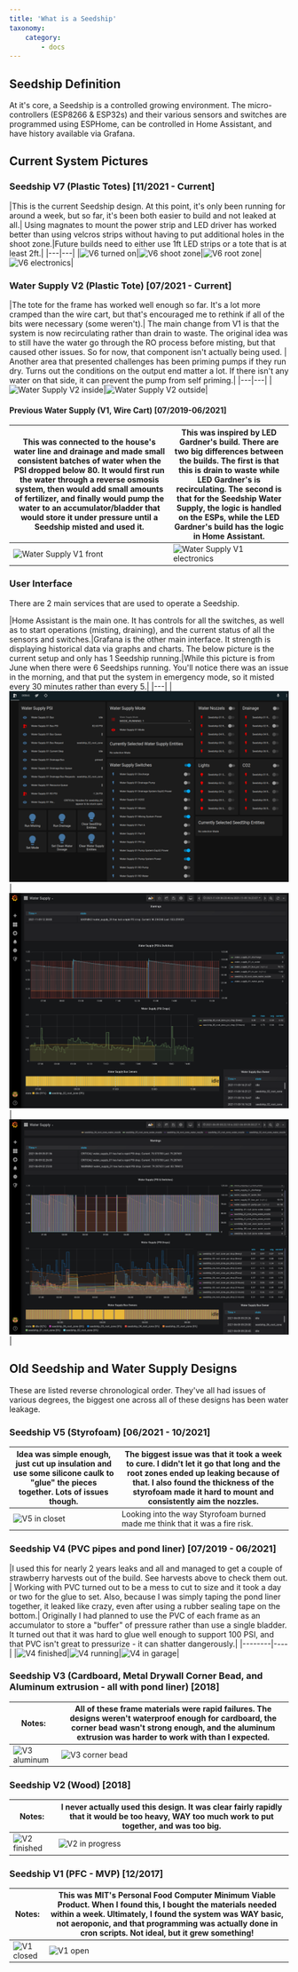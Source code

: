 ```yaml
---
title: 'What is a Seedship'
taxonomy:
    category:
        - docs
---
```


## Seedship Definition

At it's core, a Seedship is a controlled growing environment. The micro-controllers (ESP8266 & ESP32s) and their various sensors and switches are programmed using ESPHome, can be controlled in Home Assistant, and have history available via Grafana.

## Current System Pictures

### Seedship V7 (Plastic Totes) [11/2021 - Current]

|This is the current Seedship design. At this point, it's only been running for around a week, but so far, it's been both easier to build and not leaked at all.| Using magnates to mount the power strip and LED driver has worked better than using velcros strips without having to put additional holes in the shoot zone.|Future builds need to either use 1ft LED strips or a tote that is at least 2ft.|
|---|---|
|![V6 turned on](v6-turned-on.png?lightbox)|![V6 shoot zone](v6-shoot-zone.png?lightbox)|![V6 root zone](v6-root-zone.png?lightbox)|![V6 electronics](v6-electronics.png?lightbox)|

### Water Supply V2 (Plastic Tote) [07/2021 - Current]

|The tote for the frame has worked well enough so far. It's a lot more cramped than the wire cart, but that's encouraged me to rethink if all of the bits were necessary (some weren't).| The main change from V1 is that the system is now recirculating rather than drain to waste. The original idea was to still have the water go through the RO process before misting, but that caused other issues. So for now, that component isn't actually being used. | Another area that presented challenges has been priming pumps if they run dry. Turns out the conditions on the output end matter a lot. If there isn't any water on that side, it can prevent the pump from self priming.|
|---|---|
|![Water Supply V2 inside](water-supply-v2-inside.png?lightbox)|![Water Supply V2 outside](water-supply-v2-outside.png?lightbox)|

#### Previous Water Supply (V1, Wire Cart) [07/2019-06/2021]

|This was connected to the house's water line and drainage and made small consistent batches of water when the PSI dropped below 80. It would first run the water through a reverse osmosis system, then would add small amounts of fertilizer, and finally would pump the water to an accumulator/bladder that would store it under pressure until a Seedship misted and used it. |This was inspired by LED Gardner's build. There are two big differences between the builds. The first is that this is drain to waste while LED Gardner's is recirculating. The second is that for the Seedship Water Supply, the logic is handled on the ESPs, while the LED Gardner's build has the logic in Home Assistant.|
|---|---|
|![Water Supply V1 front](water-supply-v1-front.png?lightbox)|![Water Supply V1 electronics](water-supply-v1-electronics.png?lightbox)|![Water Supply V1 back](water-supply-v1-back.png?lightbox)|

### User Interface

There are 2 main services that are used to operate a Seedship.

|Home Assistant is the main one. It has controls for all the switches, as well as to start operations (misting, draining), and the current status of all the sensors and switches.|Grafana is the other main interface. It strength is displaying historical data via graphs and charts. The below picture is the current setup and only has 1 Seedship running.|While this picture is from June when there were 6 Seedships running. You'll notice there was an issue in the morning, and that put the system in emergency mode, so it misted every 30 minutes rather than every 5.|
|---|
|![Home Assistant interface](home-assistant-example.png?lightbox)|![Grafana reporting on single Seedship](grafana-single-seedship.png?lightbox)|![Grafana reporting on multiple Seedships](grafana-multiple-seedships.png?lightbox)|

## Old Seedship and Water Supply Designs

These are listed reverse chronological order. They've all had issues of various degrees, the biggest one across all of these designs has been water leakage.

### Seedship V5 (Styrofoam) [06/2021 - 10/2021]

|Idea was simple enough, just cut up insulation and use some silicone caulk to "glue" the pieces together. Lots of issues though. |The biggest issue was that it took a week to cure. I didn't let it go that long and the root zones ended up leaking because of that. I also found the thickness of the styrofoam made it hard to mount and consistently aim the nozzles.|
|--------|----|
|![V5 in closet](v5-in-closet.png?lightbox&resize=400)| Looking into the way Styrofoam burned made me think that it was a fire risk.|

### Seedship V4 (PVC pipes and pond liner) [07/2019 - 06/2021]

|I used this for nearly 2 years leaks and all and managed to get a couple of strawberry harvests out of the build. See harvests above to check them out. | Working with PVC turned out to be a mess to cut to size and it took a day or two for the glue to set. Also, because I was simply taping the pond liner together, it leaked like crazy, even after using a rubber sealing tape on the bottom.| Originally I had planned to use the PVC of each frame as an accumulator to store a "buffer" of pressure rather than use a single bladder. It turned out that it was hard to glue well enough to support 100 PSI, and that PVC isn't great to pressurize - it can shatter dangerously.|
|--------|----|
|![V4 finished](v4-finished.png?lightbox)|![V4 running](v4-running.png?lightbox)|![V4 in garage](v4-in-garage.png?lightbox)|

### Seedship V3 (Cardboard, Metal Drywall Corner Bead, and Aluminum extrusion - all with pond liner) [2018]

|Notes:|All of these frame materials were rapid failures. The designs weren't waterproof enough for cardboard, the corner bead wasn't strong enough, and the aluminum extrusion was harder to work with than I expected.|
|--------|----|
|![V3 aluminum](v3-aluminum.png?lightbox)|![V3 corner bead](v3-corner-bead.png?lightbox)|![V3 cardboard front](v3-cardboard-front.png?lightbox)|![V3 cardboard rear](v3-cardboard-rear.png?lightbox)|

### Seedship V2 (Wood) [2018]

|Notes:| I never actually used this design. It was clear fairly rapidly that it would be too heavy, WAY too much work to put together, and was too big.|
|--------|----|
|![V2 finished](v2-finished.png?lightbox)|![V2 in progress](v2-in-progress.png?lightbox)|

### Seedship V1 (PFC - MVP) [12/2017]

|Notes:|This was MIT's Personal Food Computer Minimum Viable Product. When I found this, I bought the materials needed within a week. Ultimately, I found the system was WAY basic, not aeroponic, and that programming was actually done in cron scripts. Not ideal, but it grew something!|
|--------|----|
|![V1 closed](2017-pfc-closed.png?lightbox)|![V1 open](2017-pfc-open.png?lightbox)|![V1 growing](2017-pfc-growing.png?lightbox)|
